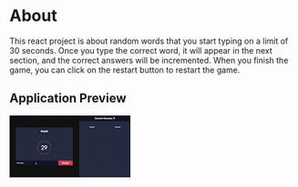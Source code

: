 # About

This react project is about random words that you start typing on a limit of 30 seconds. Once you type the correct word, it will appear in the next section, and the correct answers will be incremented. When you finish the game, you can click on the restart button to restart the game.  

## Application Preview

![gif](assets/typingGame.gif)